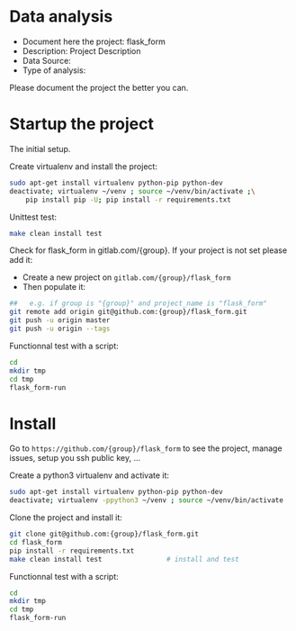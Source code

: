 # Data analysis
- Document here the project: flask_form
- Description: Project Description
- Data Source:
- Type of analysis:

Please document the project the better you can.

# Startup the project

The initial setup.

Create virtualenv and install the project:
```bash
sudo apt-get install virtualenv python-pip python-dev
deactivate; virtualenv ~/venv ; source ~/venv/bin/activate ;\
    pip install pip -U; pip install -r requirements.txt
```

Unittest test:
```bash
make clean install test
```

Check for flask_form in gitlab.com/{group}.
If your project is not set please add it:

- Create a new project on `gitlab.com/{group}/flask_form`
- Then populate it:

```bash
##   e.g. if group is "{group}" and project_name is "flask_form"
git remote add origin git@github.com:{group}/flask_form.git
git push -u origin master
git push -u origin --tags
```

Functionnal test with a script:

```bash
cd
mkdir tmp
cd tmp
flask_form-run
```

# Install

Go to `https://github.com/{group}/flask_form` to see the project, manage issues,
setup you ssh public key, ...

Create a python3 virtualenv and activate it:

```bash
sudo apt-get install virtualenv python-pip python-dev
deactivate; virtualenv -ppython3 ~/venv ; source ~/venv/bin/activate
```

Clone the project and install it:

```bash
git clone git@github.com:{group}/flask_form.git
cd flask_form
pip install -r requirements.txt
make clean install test                # install and test
```
Functionnal test with a script:

```bash
cd
mkdir tmp
cd tmp
flask_form-run
```
